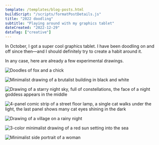 ```yaml
---
template: /templates/blog-posts.html
buildScript: "/scripts/formatPostDetails.js"
title: "2022 doodling"
subtitle: "Playing around with my graphics tablet"
dateCreated: "2022-12-29"
dataTag: ["creative"]
---
```


In October, I got a super cool graphics tablet. I have been doodling on and off since then—and I should definitely try to create a habit around it.

In any case, here are already a few experimental drawings.

![Doodles of fox and a chick](/images/20221229-animal-doodles.webp)

![Minimalist drawing of a brutalist building in black and white](/images/20221229-brutalist.webp)

![Drawing of a starry night sky, full of constellations, the face of a night goddess appears in the middle](/images/20221229-constellations.webp)

![4-panel comic strip of a street floor lamp, a single cat walks under the light, the last panel shows many cat eyes shining in the dark](/images/20221229-kitty-cat.webp)

![Drawing of a village on a rainy night](/images/20221229-rainy-night.webp)

![3-color minimalist drawing of a red sun setting into the sea](/images/20221229-sunset.webp)

![Minimalist side portrait of a woman](/images/20221229-woman.webp)
